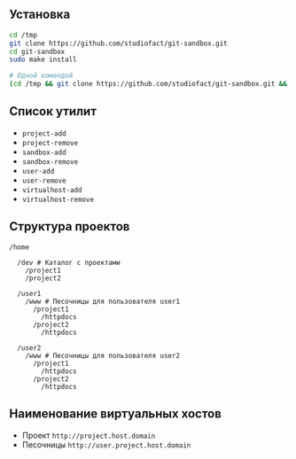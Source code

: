 ## Установка
``` bash
cd /tmp
git clone https://github.com/studiofact/git-sandbox.git
cd git-sandbox
sudo make install

# Одной командой
(cd /tmp && git clone https://github.com/studiofact/git-sandbox.git && cd git-sandbox && sudo make install)
```

## Список утилит

- `project-add`
- `project-remove`
- `sandbox-add`
- `sandbox-remove`
- `user-add`
- `user-remove`
- `virtualhost-add`
- `virtualhost-remove`

## Структура проектов

``` code
/home

  /dev # Каталог с проектами
    /project1
    /project2

  /user1
    /www # Песочницы для пользователя user1
      /project1
        /httpdocs
      /project2
        /httpdocs

  /user2
    /www # Песочницы для пользователя user2
      /project1
        /httpdocs
      /project2
        /httpdocs
```

## Наименование виртуальных хостов

- Проект `http://project.host.domain`
- Песочницы `http://user.project.host.domain`